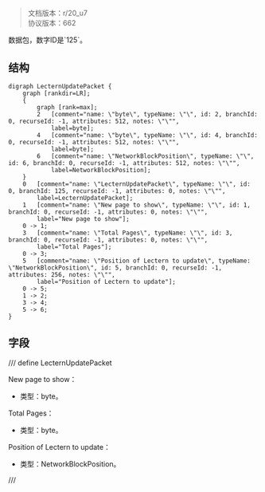 # <!-- md:samp LecternUpdatePacket -->

> 文档版本：r/20_u7<br/>协议版本：662

<!-- md:samp LecternUpdatePacket -->数据包，数字ID是`125`。

## 结构

```viz
digraph LecternUpdatePacket {
	graph [rankdir=LR];
	{
		graph [rank=max];
		2	[comment="name: \"byte\", typeName: \"\", id: 2, branchId: 0, recurseId: -1, attributes: 512, notes: \"\"",
			label=byte];
		4	[comment="name: \"byte\", typeName: \"\", id: 4, branchId: 0, recurseId: -1, attributes: 512, notes: \"\"",
			label=byte];
		6	[comment="name: \"NetworkBlockPosition\", typeName: \"\", id: 6, branchId: 0, recurseId: -1, attributes: 512, notes: \"\"",
			label=NetworkBlockPosition];
	}
	0	[comment="name: \"LecternUpdatePacket\", typeName: \"\", id: 0, branchId: 125, recurseId: -1, attributes: 0, notes: \"\"",
		label=LecternUpdatePacket];
	1	[comment="name: \"New page to show\", typeName: \"\", id: 1, branchId: 0, recurseId: -1, attributes: 0, notes: \"\"",
		label="New page to show"];
	0 -> 1;
	3	[comment="name: \"Total Pages\", typeName: \"\", id: 3, branchId: 0, recurseId: -1, attributes: 0, notes: \"\"",
		label="Total Pages"];
	0 -> 3;
	5	[comment="name: \"Position of Lectern to update\", typeName: \"NetworkBlockPosition\", id: 5, branchId: 0, recurseId: -1, attributes: 256, notes: \"\"",
		label="Position of Lectern to update"];
	0 -> 5;
	1 -> 2;
	3 -> 4;
	5 -> 6;
}

```

## 字段

/// define
LecternUpdatePacket

New page to show：<!-- md:samp byte -->

- 类型：byte。

Total Pages：<!-- md:samp byte -->

- 类型：byte。

Position of Lectern to update：[<!-- md:samp NetworkBlockPosition -->](refs/protocols/types/networkblockposition.md)

- 类型：NetworkBlockPosition。


///
